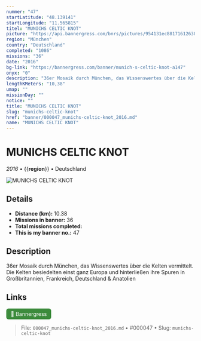 ```yaml
---
nummer: "47"
startLatitude: "48.139141"
startLongitude: "11.565815"
titel: "MUNICHS CELTIC KNOT"
picture: "https://api.bannergress.com/bnrs/pictures/954131ec881716126388a45ec52ad185"
region: "München"
country: "Deutschland"
completed: "1086"
missions: "36"
date: "2016"
bg-link: "https://bannergress.com/banner/munich-s-celtic-knot-a147"
onyx: "0"
description: "36er Mosaik durch München, das Wissenswertes über die Kelten vermittelt. Die Kelten besiedelten einst ganz Europa und hinterließen ihre Spuren in Großbritannien, Frankreich, Deutschland & Anatolien"
lengthKMeters: "10,38"
umap: ""
missionDay: ""
notice: ""
title: "MUNICHS CELTIC KNOT"
slug: "munichs-celtic-knot"
href: "banner/000047_munichs-celtic-knot_2016.md"
name: "MUNICHS CELTIC KNOT"
---
```

# MUNICHS CELTIC KNOT

*2016* • {{__region__}} • Deutschland

![MUNICHS CELTIC KNOT](https://api.bannergress.com/bnrs/pictures/954131ec881716126388a45ec52ad185)



## Details
- **Distance (km):** 10.38
- **Missions in banner:** 36
- **Total missions completed:** 
- **This is my banner no.:** 47



## Description
36er Mosaik durch München, das Wissenswertes über die Kelten vermittelt. Die Kelten besiedelten einst ganz Europa und hinterließen ihre Spuren in Großbritannien, Frankreich, Deutschland & Anatolien



## Links
<a href="https://bannergress.com/banner/munich-s-celtic-knot-a147" target="_blank" style="display:inline-block;margin-right:8px;padding:6px 12px;background:#3c8b3c;color:#fff;text-decoration:none;border-radius:6px;">🔗 Bannergress</a>



> File: `000047_munichs-celtic-knot_2016.md` • #000047 • Slug: `munichs-celtic-knot`

